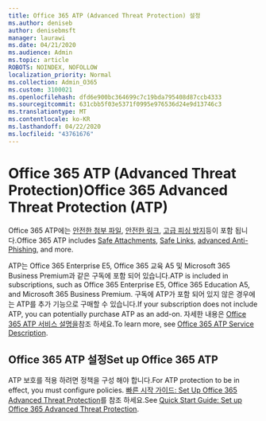 ```yaml
---
title: Office 365 ATP (Advanced Threat Protection) 설정
ms.author: deniseb
author: denisebmsft
manager: laurawi
ms.date: 04/21/2020
ms.audience: Admin
ms.topic: article
ROBOTS: NOINDEX, NOFOLLOW
localization_priority: Normal
ms.collection: Admin_O365
ms.custom: 3100021
ms.openlocfilehash: dfd6e900bc364699c7c19bda795408d87ccb4333
ms.sourcegitcommit: 631cbb5f03e5371f0995e976536d24e9d13746c3
ms.translationtype: MT
ms.contentlocale: ko-KR
ms.lasthandoff: 04/22/2020
ms.locfileid: "43761676"
---
```

# <a name="office-365-advanced-threat-protection-atp"></a><span data-ttu-id="8eff1-102">Office 365 ATP (Advanced Threat Protection)</span><span class="sxs-lookup"><span data-stu-id="8eff1-102">Office 365 Advanced Threat Protection (ATP)</span></span>

<span data-ttu-id="8eff1-103">Office 365 ATP에는 [안전한 첨부 파일](https://docs.microsoft.com/office365/securitycompliance/atp-safe-attachments), [안전한 링크](https://docs.microsoft.com/office365/securitycompliance/atp-safe-links), [고급 피싱 방지](https://docs.microsoft.com/office365/securitycompliance/atp-anti-phishing)등이 포함 됩니다.</span><span class="sxs-lookup"><span data-stu-id="8eff1-103">Office 365 ATP includes [Safe Attachments](https://docs.microsoft.com/office365/securitycompliance/atp-safe-attachments), [Safe Links](https://docs.microsoft.com/office365/securitycompliance/atp-safe-links), [advanced Anti-Phishing](https://docs.microsoft.com/office365/securitycompliance/atp-anti-phishing), and more.</span></span> 

<span data-ttu-id="8eff1-104">ATP는 Office 365 Enterprise E5, Office 365 교육 A5 및 Microsoft 365 Business Premium과 같은 구독에 포함 되어 있습니다.</span><span class="sxs-lookup"><span data-stu-id="8eff1-104">ATP is included in subscriptions, such as Office 365 Enterprise E5, Office 365 Education A5, and Microsoft 365 Business Premium.</span></span> <span data-ttu-id="8eff1-105">구독에 ATP가 포함 되어 있지 않은 경우에는 ATP를 추가 기능으로 구매할 수 있습니다.</span><span class="sxs-lookup"><span data-stu-id="8eff1-105">If your subscription does not include ATP, you can potentially purchase ATP as an add-on.</span></span> <span data-ttu-id="8eff1-106">자세한 내용은 [Office 365 ATP 서비스 설명을](https://docs.microsoft.com/office365/servicedescriptions/office-365-advanced-threat-protection-service-description)참조 하세요.</span><span class="sxs-lookup"><span data-stu-id="8eff1-106">To learn more, see [Office 365 ATP Service Description](https://docs.microsoft.com/office365/servicedescriptions/office-365-advanced-threat-protection-service-description).</span></span>

## <a name="set-up-office-365-atp"></a><span data-ttu-id="8eff1-107">Office 365 ATP 설정</span><span class="sxs-lookup"><span data-stu-id="8eff1-107">Set up Office 365 ATP</span></span>

<span data-ttu-id="8eff1-108">ATP 보호를 적용 하려면 정책을 구성 해야 합니다.</span><span class="sxs-lookup"><span data-stu-id="8eff1-108">For ATP protection to be in effect, you must configure policies.</span></span> <span data-ttu-id="8eff1-109">[빠른 시작 가이드: Set Up Office 365 Advanced Threat Protection](https://docs.microsoft.com/office365/securitycompliance/checklist-atp-setup)를 참조 하세요.</span><span class="sxs-lookup"><span data-stu-id="8eff1-109">See [Quick Start Guide: Set up Office 365 Advanced Threat Protection](https://docs.microsoft.com/office365/securitycompliance/checklist-atp-setup).</span></span>

